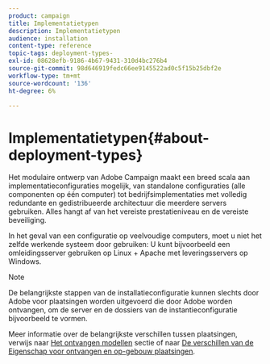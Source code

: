 ```yaml
---
product: campaign
title: Implementatietypen
description: Implementatietypen
audience: installation
content-type: reference
topic-tags: deployment-types-
exl-id: 08628efb-9186-4b67-9431-310d4bc276b4
source-git-commit: 98d646919fedc66ee9145522ad0c5f15b25dbf2e
workflow-type: tm+mt
source-wordcount: '136'
ht-degree: 6%

---
```


# Implementatietypen{#about-deployment-types}

Het modulaire ontwerp van Adobe Campaign maakt een breed scala aan implementatieconfiguraties mogelijk, van standalone configuraties (alle componenten op één computer) tot bedrijfsimplementaties met volledig redundante en gedistribueerde architectuur die meerdere servers gebruiken. Alles hangt af van het vereiste prestatieniveau en de vereiste beveiliging.

In het geval van een configuratie op veelvoudige computers, moet u niet het zelfde werkende systeem door gebruiken: U kunt bijvoorbeeld een omleidingsserver gebruiken op Linux + Apache met leveringsservers op Windows.

>[!NOTE]
>
>De belangrijkste stappen van de installatieconfiguratie kunnen slechts door Adobe voor plaatsingen worden uitgevoerd die door Adobe worden ontvangen, om de server en de dossiers van de instantieconfiguratie bijvoorbeeld te vormen.
>
>Meer informatie over de belangrijkste verschillen tussen plaatsingen, verwijs naar [Het ontvangen modellen](../../installation/using/hosting-models.md) sectie of naar [De verschillen van de Eigenschap voor ontvangen en op-gebouw plaatsingen](../../installation/using/capability-matrix.md).
